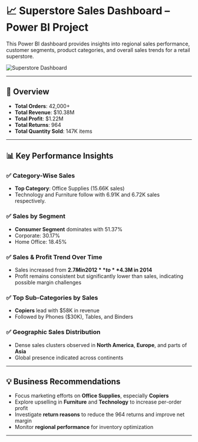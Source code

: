 # 📈 Superstore Sales Dashboard – Power BI Project

This Power BI dashboard provides insights into regional sales performance, customer segments, product categories, and overall sales trends for a retail superstore.

![Superstore Dashboard](./db99f7fb-2a37-4be3-a79f-65c103e7ecaa.png)

---

## 🧾 Overview

- **Total Orders**: 42,000+  
- **Total Revenue**: $10.38M  
- **Total Profit**: $1.22M  
- **Total Returns**: 964  
- **Total Quantity Sold**: 147K items  

---

## 📊 Key Performance Insights

### ✅ Category-Wise Sales
- **Top Category**: Office Supplies (15.66K sales)
- Technology and Furniture follow with 6.91K and 6.72K sales respectively.

### ✅ Sales by Segment
- **Consumer Segment** dominates with 51.37%
- Corporate: 30.17%
- Home Office: 18.45%

### ✅ Sales & Profit Trend Over Time
- Sales increased from **$2.7M in 2012** to **$4.3M in 2014**
- Profit remains consistent but significantly lower than sales, indicating possible margin challenges

### ✅ Top Sub-Categories by Sales
- **Copiers** lead with $58K in revenue
- Followed by Phones ($30K), Tables, and Binders

### ✅ Geographic Sales Distribution
- Dense sales clusters observed in **North America**, **Europe**, and parts of **Asia**
- Global presence indicated across continents

---

## 💡 Business Recommendations

- Focus marketing efforts on **Office Supplies**, especially **Copiers**
- Explore upselling in **Furniture** and **Technology** to increase per-order profit
- Investigate **return reasons** to reduce the 964 returns and improve net margin
- Monitor **regional performance** for inventory optimization

---


